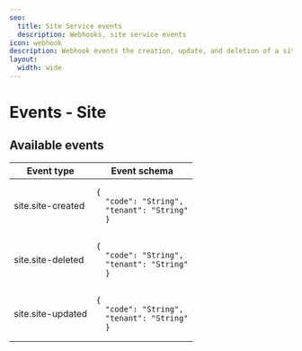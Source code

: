 ```yaml
---
seo:
  title: Site Service events
  description: Webhooks, site service events
icon: webhook
description: Webhook events the creation, update, and deletion of a site.
layout:
  width: wide
---
```


# Events - Site

## Available events

<table><thead><tr><th>Event type</th><th>Event schema</th></tr></thead><tbody><tr><td>site.site-created</td><td><pre class="language-json"><code class="lang-json">{
  "code": "String",
  "tenant": "String"
  }
</code></pre></td></tr><tr><td>site.site-deleted</td><td><pre class="language-json"><code class="lang-json">{
  "code": "String",
  "tenant": "String"
  }
</code></pre></td></tr><tr><td>site.site-updated</td><td><pre class="language-json"><code class="lang-json">{
  "code": "String",
  "tenant": "String"
  }
</code></pre></td></tr></tbody></table>

